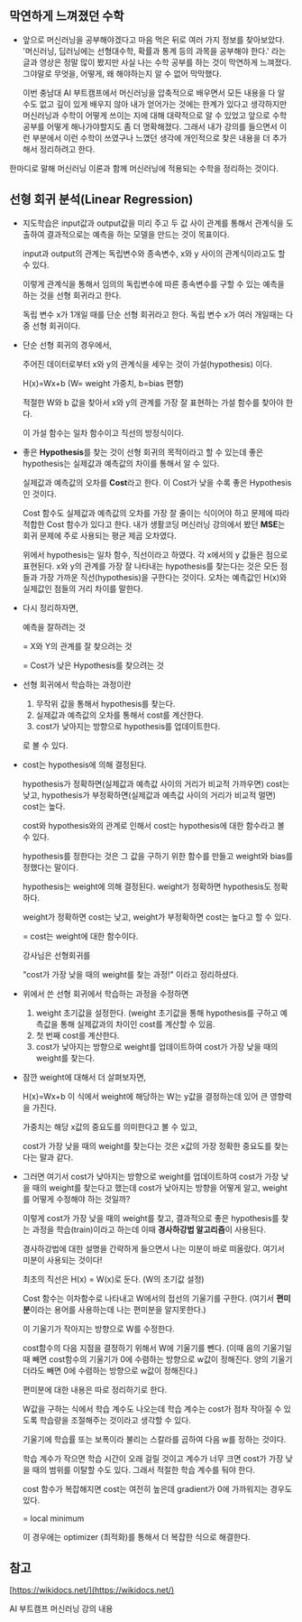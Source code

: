 ## 막연하게 느껴졌던 수학

*  앞으로 머신러닝을 공부해야겠다고 마음 먹은 뒤로 여러 가지 정보를 찾아보았다. '머신러닝, 딥러닝에는 선형대수학, 확률과 통계 등의 과목을 공부해야 한다.' 라는 글과 영상은 정말 많이 봤지만 사실 나는 수학 공부를 하는 것이 막연하게 느껴졌다. 그야말로 무엇을, 어떻게, 왜 해야하는지 알 수 없어 막막했다. 

    이번 충남대 AI 부트캠프에서 머신러닝을 압축적으로 배우면서 모든 내용을 다 알 수도 없고 깊이 있게 배우지 않아 내가 얻어가는 것에는 한계가 있다고 생각하지만 머신러닝과 수학이 어떻게 쓰이는 지에 대해 대략적으로 알 수 있었고 앞으로 수학 공부를 어떻게 해나가야할지도 좀 더 명확해졌다. 그래서 내가 강의를 들으면서 이런 부분에서 이런 수학이 쓰였구나 느꼈던 생각에 개인적으로 찾은 내용을 더 추가해서 정리하려고 한다.

 한마디로 말해 머신러닝 이론과 함께 머신러닝에 적용되는 수학을 정리하는 것이다.
 
 ## 선형 회귀 분석(Linear Regression)

 * 지도학습은 input값과 output값을 미리 주고 두 값 사이 관계를 통해서 관계식을 도출하여 결과적으로는 예측을 하는 모델을 만드는 것이 목표이다. 

    input과 output의 관계는 독립변수와 종속변수, x와 y 사이의 관계식이라고도 할 수 있다. 

    이렇게 관계식을 통해서 임의의 독립변수에 따른 종속변수를 구할 수 있는 예측을 하는 것을 선형 회귀라고 한다.

    독립 변수 x가 1개일 때를 단순 선형 회귀라고 한다.
    독립 변수 x가 여러 개일때는 다중 선형 회귀이다.

*  단순 선형 회귀의 경우에서,

    주어진 데이터로부터 x와 y의 관계식을 세우는 것이 가설(hypothesis) 이다.

    H(x)=Wx+b  (W= weight 가중치, b=bias 편향)

    적절한 W와 b 값을 찾아서 x와 y의 관계를 가장 잘 표현하는 가설 함수를 찾아야 한다.

    이 가설 함수는 일차 함수이고 직선의 방정식이다. 

* 좋은 **Hypothesis**를 찾는 것이 선형 회귀의 목적이라고 할 수 있는데 좋은 hypothesis는 실제값과 예측값의 차이를 통해서 알 수 있다.

    실제값과 예측값의 오차를 **Cost**라고 한다. 이 Cost가 낮을 수록 좋은 Hypothesis인 것이다.

    Cost 함수도 실제값과 예측값의 오차를 가장 잘 줄이는 식이어야 하고 문제에 따라 적합한 Cost 함수가 있다고 한다. 내가 생활코딩 머신러닝 강의에서 봤던 **MSE**는 회귀 문제에 주로 사용되는 평균 제곱 오차였다.

    위에서 hypothesis는 일차 함수, 직선이라고 하였다. 각 x에서의 y 값들은 점으로 표현된다.  x와 y의 관계를 가장 잘 나타내는 hypothesis를 찾는다는 것은 모든 점들과 가장 가까운 직선(hypothesis)을 구한다는 것이다. 오차는 예측값인 H(x)와 실제값인 점들의 거리 차이를 말한다. 

* 다시 정리하자면,

    예측을 잘하려는 것

    = X와 Y의 관계를 잘 찾으려는 것

    = Cost가 낮은 Hypothesis를 찾으려는 것

* 선형 회귀에서 학습하는 과정이란 

    1. 무작위 값을 통해서 hypothesis를 찾는다.
    2. 실제값과 예측값의 오차를 통해서 cost를 계산한다.
    3. cost가 낮아지는 방향으로 hypothesis를 업데이트한다.

    로 볼 수 있다.

* cost는 hypothesis에 의해 결정된다. 

    hypothesis가 정확하면(실제값과 예측값 사이의 거리가 비교적 가까우면) cost는 낮고, hypothesis가 부정확하면(실제값과 예측값 사이의 거리가 비교적 멀면) cost는 높다.

    cost와 hypothesis와의 관계로 인해서 cost는 hypothesis에 대한 함수라고 볼 수 있다.

    hypothesis를 정한다는 것은 그 값을 구하기 위한 함수를 만들고 weight와 bias를 정했다는 말이다.

    hypothesis는 weight에 의해 결정된다. weight가 정확하면 hypothesis도 정확하다.

    weight가 정확하면 cost는 낮고, weight가 부정확하면 cost는 높다고 할 수 있다.

    = cost는 weight에 대한 함수이다.

    강사님은 선형회귀를 

    "cost가 가장 낮을 때의 weight를 찾는 과정!" 이라고 정리하셨다.

* 위에서 쓴 선형 회귀에서 학습하는 과정을 수정하면 

    1. weight 초기값을 설정한다. (weight 초기값을 통해 hypothesis를 구하고 예측값을 통해 실제값과의 차이인 cost를 계산할 수 있음.
    2. 첫 번째 cost를 계산한다.
    3. cost가 낮아지는 방향으로 weight를 업데이트하여 cost가 가장 낮을 때의 weight를 찾는다.

* 잠깐 weight에 대해서 더 살펴보자면,

    H(x)=Wx+b 이 식에서 weight에 해당하는 W는 y값을 결정하는데 있어 큰 영향력을 가진다.

    가중치는 해당 x값의 중요도를 의미한다고 볼 수 있고,

    cost가 가장 낮을 때의 weight를 찾는다는 것은 x값의 가장 정확한 중요도를 찾는다는 말과 같다.

* 그러면 여기서 cost가 낮아지는 방향으로 weight를 업데이트하여 cost가 가장 낮을 때의 weight를 찾는다고 했는데 cost가 낮아지는 방향을 어떻게 알고, weight를 어떻게 수정해야 하는 것일까?

    이렇게 cost가 가장 낮을 때의 weight를 찾고, 결과적으로 좋은 hypothesis를 찾는 과정을 학습(train)이라고 하는데 이때 **경사하강법 알고리즘**이 사용된다.

    경사하강법에 대한 설명을 간략하게 들으면서 나는 미분이 바로 떠올랐다. 여기서 미분이 사용되는 것이다!

    최초의 직선은 H(x) = W(x)로 둔다. (W의 초기값 설정)

    Cost 함수는 이차함수로 나타내고  W에서의 접선의 기울기를 구한다. (여기서 **편미분**이라는 용어를 사용하는데 나는 편미분을 알지못한다.)

    이 기울기가 작아지는 방향으로 W를 수정한다.

    cost함수의 다음 지점을 결정하기 위해서 W에 기울기를 뺀다. (이때 음의 기울기일때 빼면 cost함수의 기울기가 0에 수렴하는 방향으로 w값이 정해진다. 양의 기울기더라도 빼면 0에 수렴하는 방향으로 w값이 정해진다.)

    편미분에 대한 내용은 따로 정리하기로 한다. 

    W값을 구하는 식에서 학습 계수도 나오는데 학습 계수는 cost가 점차 작아질 수 있도록 학습량을 조절해주는 것이라고 생각할 수 있다.

    기울기에 학습률 또는 보폭이라 불리는 스칼라를 곱하여 다음 w를 정하는 것이다.

    학습 계수가 작으면 학습 시간이 오래 걸릴 것이고 계수가 너무 크면 cost가 가장 낮을 때의 범위를 이탈할 수도 있다. 그래서 적절한 학습 계수를 둬야 한다.

    cost 함수가 복잡해지면 cost는 여전히 높은데 gradient가 0에 가까워지는 경우도 있다.

    = local minimum

    이 경우에는 optimizer (최적화)를 통해서 더 복잡한 식으로 해결한다.

## 참고

[https://wikidocs.net/](https://wikidocs.net/)

AI 부트캠프 머신러닝 강의 내용
